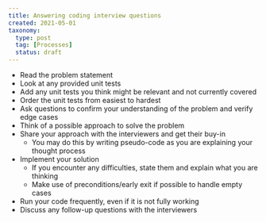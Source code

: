 ```yaml
---
title: Answering coding interview questions
created: 2021-05-01
taxonomy:
  type: post
  tag: [Processes]
  status: draft
---
```


* Read the problem statement
* Look at any provided unit tests
* Add any unit tests you think might be relevant and not currently covered
* Order the unit tests from easiest to hardest
* Ask questions to confirm your understanding of the problem and verify edge cases
* Think of a possible approach to solve the problem
* Share your approach with the interviewers and get their buy-in
	* You may do this by writing pseudo-code as you are explaining your thought process
* Implement your solution
	* If you encounter any difficulties, state them and explain what you are thinking
	* Make use of preconditions/early exit if possible to handle empty cases
* Run your code frequently, even if it is not fully working
* Discuss any follow-up questions with the interviewers
